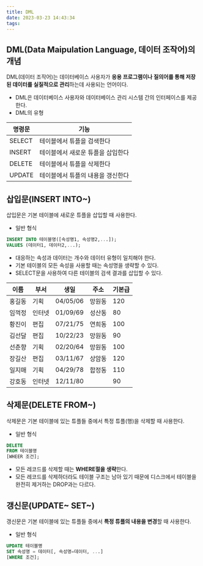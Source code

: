 ```yaml
---
title: DML
date: 2023-03-23 14:43:34
tags:
---
```


## DML(Data Maipulation Language, 데이터 조작어)의 개념

DML(데이터 조작어)는 데이터베이스 사용자가 **응용 프로그램이나 질의어를 통해 저장된 데이터를 실질적으로 관리**하는데 사용되는 언어이다.

- DML은 데이터베이스 사용자와 데이터베이스 관리 시스템 간의 인터페이스를 제공한다.
- DML의 유형

| 명령문 | 기능                              |
| ------ | --------------------------------- |
| SELECT | 테이블에서 튜플을 검색한다        |
| INSERT | 테이블에서 새로운 튜플을 삽입한다 |
| DELETE | 테이블에서 튜플을 삭제한다        |
| UPDATE | 테이블에서 튜플의 내용을 갱신한다 |

## 삽입문(INSERT INTO~)

삽입문은 기본 테이블에 새로운 튜플을 삽입할 때 사용한다.

- 일반 형식

```sql
INSERT INTO 테이블명([속성명1, 속성명2,...]);
VALUES (데이터1, 데이터2,...);
```

- 대응하는 속성과 데이터는 개수와 데이터 유형이 일치해야 한다.
- 기본 테이블의 모든 속성을 사용할 때는 속성명을 생략할 수 있다.
- SELECT문을 사용하여 다른 테이블의 검색 결과를 삽입할 수 있다.

| 이름   | 부서   | 생일     | 주소   | 기본급 |
| ------ | ------ | -------- | ------ | ------ |
| 홍길동 | 기획   | 04/05/06 | 망원동 | 120    |
| 임꺽정 | 인터넷 | 01/09/69 | 성산동 | 80     |
| 황진이 | 편집   | 07/21/75 | 연희동 | 100    |
| 김선달 | 편집   | 10/22/23 | 망원동 | 90     |
| 선춘향 | 기획   | 02/20/64 | 망원동 | 100    |
| 장길산 | 편집   | 03/11/67 | 상암동 | 120    |
| 일지매 | 기획   | 04/29/78 | 합정동 | 110    |
| 강호동 | 인터넷 | 12/11/80 |        | 90     |

## 삭제문(DELETE FROM~)

삭제문은 기본 테이블에 있는 튜플들 중에서 특정 튜플(행)을 삭제할 때 사용한다.

- 일반 형식

```sql
DELETE
FROM 테이블명
[WHEER 조건];
```

- 모든 레코드를 삭제할 때는 **WHERE절을 생략**한다.
- 모든 레코드를 삭제하더라도 테이블 구조는 남아 있기 때문에 디스크에서 테이블을 완전히 제거하는 DROP과는 다르다.

## 갱신문(UPDATE~ SET~)

갱신문은 기본 테이블에 있는 튜플들 중에서 **특정 튜플의 내용을 변경**할 때 사용한다.

- 일반 형식

```sql
UPDATE 테이블명
SET 속성명 = 데이터[, 속성명=데이터, ...]
[WHERE 조건];
```
